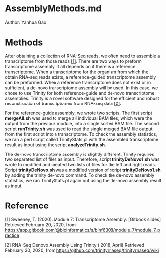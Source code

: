 # AssemblyMethods.md

Author: Yanhua Gao

#  Methods

After obtaining a collection of RNA-Seq reads, we often need to assemble a transcriptome from those reads [[1]](#1). There are two ways to preform transcriptome assembly. It all depends on if there is a reference transcriptome. When a transcriptome for the organism from which the obtain RNA-seq reads exists, a reference-guided transcriptome assembly can be preformed. When a reference transcriptome does not exist or in sufficient, a de-novo transcriptome assembly will be used. In this case, we chose to use Trinity for both reference-guide and de-novo transcriptome assemblies. Trinity is a novel software designed for the efficient and robust reconstruction of transcriptomes from RNA-seq data [[2]](#2).


For the reference-guide assembly, we wrote two scripts. The first script **mergeAll.sh** was used to merge all individual BAM files, which were the output from the previous  module, into a single sorted BAM file. The second script **runTrinity.sh** was used to read the single merged BAM file output from the first script into a transcriptome. To check the assembly statistics, we ran a perl script called TrinityStats.pl with the assembled transcriptome result as input using the script **analyzeTrinity.sh**.

The de-novo transcriptome assembly is slightly different. Trinity requires two separated list of files as input. Therefore, script **trinityDeNovo1.sh** was wrote to modified  and created two lists of files for the left and right reads. Script **trinityDeNovo.sh** was a modified version of script **trinityDeNovo1.sh** by adding the trinity de-novo command. To check the de-novo assembly statistics, we ran TrinityStats.pl again but using the de-novo assembly result as input.

#  Reference 

<a id="1">[1]</a>  Sweeney, T. (2020). Module 7: Transcriptome Assembly. [Gitbook slides] Retrieved February 20, 2020, from https://app.gitbook.com/@bioinformatics/s/binf6308/module_7/module_7_practice

<a id="2">[2]</a>  RNA-Seq Denovo Assembly Using Trinity ( 2018, April) Retrieved February 30, 2020, from https://github.com/trinityrnaseq/trinityrnaseq/wiki
